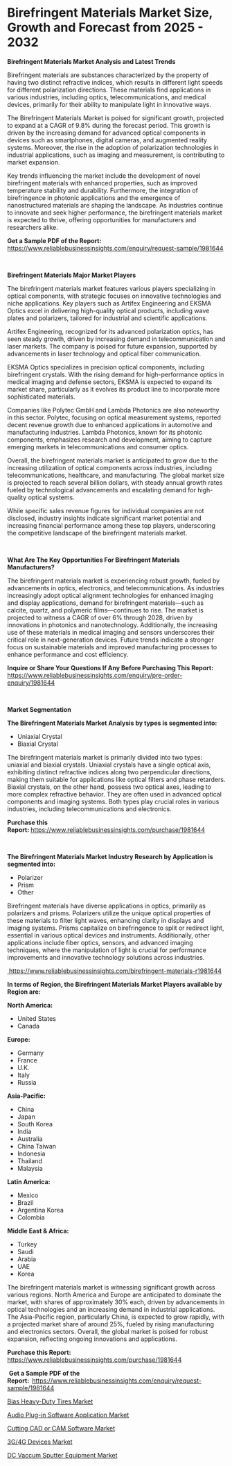 <p><h1>Birefringent Materials Market Size, Growth and Forecast from 2025 - 2032</h1></p><p><strong>Birefringent Materials Market Analysis and Latest Trends</strong></p>
<p><p>Birefringent materials are substances characterized by the property of having two distinct refractive indices, which results in different light speeds for different polarization directions. These materials find applications in various industries, including optics, telecommunications, and medical devices, primarily for their ability to manipulate light in innovative ways.</p><p>The Birefringent Materials Market is poised for significant growth, projected to expand at a CAGR of 9.8% during the forecast period. This growth is driven by the increasing demand for advanced optical components in devices such as smartphones, digital cameras, and augmented reality systems. Moreover, the rise in the adoption of polarization technologies in industrial applications, such as imaging and measurement, is contributing to market expansion.</p><p>Key trends influencing the market include the development of novel birefringent materials with enhanced properties, such as improved temperature stability and durability. Furthermore, the integration of birefringence in photonic applications and the emergence of nanostructured materials are shaping the landscape. As industries continue to innovate and seek higher performance, the birefringent materials market is expected to thrive, offering opportunities for manufacturers and researchers alike.</p></p>
<p><strong>Get a Sample PDF of the Report:&nbsp;</strong> <a href="https://www.reliablebusinessinsights.com/enquiry/request-sample/1981644?utm_campaign=2263&utm_medium=2&utm_source=Github&utm_content=ia&utm_term=30012025&utm_id=birefringent-materials">https://www.reliablebusinessinsights.com/enquiry/request-sample/1981644</a></p>
<p>&nbsp;</p>
<p><strong>Birefringent Materials Major Market Players</strong></p>
<p><p>The birefringent materials market features various players specializing in optical components, with strategic focuses on innovative technologies and niche applications. Key players such as Artifex Engineering and EKSMA Optics excel in delivering high-quality optical products, including wave plates and polarizers, tailored for industrial and scientific applications.</p><p>Artifex Engineering, recognized for its advanced polarization optics, has seen steady growth, driven by increasing demand in telecommunication and laser markets. The company is poised for future expansion, supported by advancements in laser technology and optical fiber communication.</p><p>EKSMA Optics specializes in precision optical components, including birefringent crystals. With the rising demand for high-performance optics in medical imaging and defense sectors, EKSMA is expected to expand its market share, particularly as it evolves its product line to incorporate more sophisticated materials.</p><p>Companies like Polytec GmbH and Lambda Photonics are also noteworthy in this sector. Polytec, focusing on optical measurement systems, reported decent revenue growth due to enhanced applications in automotive and manufacturing industries. Lambda Photonics, known for its photonic components, emphasizes research and development, aiming to capture emerging markets in telecommunications and consumer optics.</p><p>Overall, the birefringent materials market is anticipated to grow due to the increasing utilization of optical components across industries, including telecommunications, healthcare, and manufacturing. The global market size is projected to reach several billion dollars, with steady annual growth rates fueled by technological advancements and escalating demand for high-quality optical systems.</p><p>While specific sales revenue figures for individual companies are not disclosed, industry insights indicate significant market potential and increasing financial performance among these top players, underscoring the competitive landscape of the birefringent materials market.</p></p>
<p>&nbsp;</p>
<p><strong>What Are The Key Opportunities For Birefringent Materials Manufacturers?</strong></p>
<p><p>The birefringent materials market is experiencing robust growth, fueled by advancements in optics, electronics, and telecommunications. As industries increasingly adopt optical alignment technologies for enhanced imaging and display applications, demand for birefringent materials—such as calcite, quartz, and polymeric films—continues to rise. The market is projected to witness a CAGR of over 6% through 2028, driven by innovations in photonics and nanotechnology. Additionally, the increasing use of these materials in medical imaging and sensors underscores their critical role in next-generation devices. Future trends indicate a stronger focus on sustainable materials and improved manufacturing processes to enhance performance and cost efficiency.</p></p>
<p><strong>Inquire or Share Your Questions If Any Before Purchasing This Report:</strong> <a href="https://www.reliablebusinessinsights.com/enquiry/pre-order-enquiry/1981644?utm_campaign=2263&utm_medium=2&utm_source=Github&utm_content=ia&utm_term=30012025&utm_id=birefringent-materials">https://www.reliablebusinessinsights.com/enquiry/pre-order-enquiry/1981644</a></p>
<p>&nbsp;</p>
<p><strong>Market Segmentation</strong></p>
<p><strong>The Birefringent Materials Market Analysis by types is segmented into:</strong></p>
<p><ul><li>Uniaxial Crystal</li><li>Biaxial Crystal</li></ul></p>
<p><p>The birefringent materials market is primarily divided into two types: uniaxial and biaxial crystals. Uniaxial crystals have a single optical axis, exhibiting distinct refractive indices along two perpendicular directions, making them suitable for applications like optical filters and phase retarders. Biaxial crystals, on the other hand, possess two optical axes, leading to more complex refractive behavior. They are often used in advanced optical components and imaging systems. Both types play crucial roles in various industries, including telecommunications and electronics.</p></p>
<p><strong>Purchase this Report:&nbsp;</strong><a href="https://www.reliablebusinessinsights.com/purchase/1981644?utm_campaign=2263&utm_medium=2&utm_source=Github&utm_content=ia&utm_term=30012025&utm_id=birefringent-materials">https://www.reliablebusinessinsights.com/purchase/1981644</a></p>
<p>&nbsp;</p>
<p><strong>The Birefringent Materials Market Industry Research by Application is segmented into:</strong></p>
<p><ul><li>Polarizer</li><li>Prism</li><li>Other</li></ul></p>
<p><p>Birefringent materials have diverse applications in optics, primarily as polarizers and prisms. Polarizers utilize the unique optical properties of these materials to filter light waves, enhancing clarity in displays and imaging systems. Prisms capitalize on birefringence to split or redirect light, essential in various optical devices and instruments. Additionally, other applications include fiber optics, sensors, and advanced imaging techniques, where the manipulation of light is crucial for performance improvements and innovative technology solutions across industries.</p></p>
<p><a href="https://www.reliablebusinessinsights.com/birefringent-materials-r1981644?utm_campaign=2263&utm_medium=2&utm_source=Github&utm_content=ia&utm_term=30012025&utm_id=birefringent-materials">&nbsp;https://www.reliablebusinessinsights.com/birefringent-materials-r1981644</a></p>
<p><strong>In terms of Region, the Birefringent Materials Market Players available by Region are:</strong></p>
<p>
    <p> <strong> North America: </strong>
        <ul>
            <li>United States</li>
            <li>Canada</li>
        </ul>
        </p> 
    <p> <strong> Europe: </strong>
        <ul>
            <li>Germany</li>
            <li>France</li>
            <li>U.K.</li>
            <li>Italy</li>
            <li>Russia</li>
        </ul>
        </p> 
    <p> <strong> Asia-Pacific: </strong>
        <ul>
            <li>China</li>
            <li>Japan</li>
            <li>South Korea</li>
            <li>India</li>
            <li>Australia</li>
            <li>China Taiwan</li>
            <li>Indonesia</li>
            <li>Thailand</li>
            <li>Malaysia</li>
        </ul>
        </p> 
    <p> <strong> Latin America: </strong>
        <ul>
            <li>Mexico</li>
            <li>Brazil</li>
            <li>Argentina Korea</li>
            <li>Colombia</li>
        </ul>
        </p> 
    <p> <strong> Middle East & Africa: </strong>
        <ul>
            <li>Turkey</li>
            <li>Saudi</li>
            <li>Arabia</li>
            <li>UAE</li>
            <li>Korea</li>
        </ul>
    </p>
    </p>
<p><p>The birefringent materials market is witnessing significant growth across various regions. North America and Europe are anticipated to dominate the market, with shares of approximately 30% each, driven by advancements in optical technologies and an increasing demand in industrial applications. The Asia-Pacific region, particularly China, is expected to grow rapidly, with a projected market share of around 25%, fueled by rising manufacturing and electronics sectors. Overall, the global market is poised for robust expansion, reflecting ongoing innovations and applications.</p></p>
<p><strong>Purchase this Report: </strong><a href="https://www.reliablebusinessinsights.com/purchase/1981644?utm_campaign=2263&utm_medium=2&utm_source=Github&utm_content=ia&utm_term=30012025&utm_id=birefringent-materials">https://www.reliablebusinessinsights.com/purchase/1981644</a></p>
<p>&nbsp;<strong>Get a Sample PDF of the Report:&nbsp;&nbsp;</strong><a href="https://www.reliablebusinessinsights.com/enquiry/request-sample/1981644?utm_campaign=2263&utm_medium=2&utm_source=Github&utm_content=ia&utm_term=30012025&utm_id=birefringent-materials">https://www.reliablebusinessinsights.com/enquiry/request-sample/1981644</a></p>
<p><strong></strong></p>
<p><p><a href="https://www.linkedin.com/pulse/projected-growth-bias-heavy-duty-tires-market-size-drivers-rgxnc?utm_campaign=2263&utm_medium=2&utm_source=Github&utm_content=ia&utm_term=30012025&utm_id=birefringent-materials">Bias Heavy-Duty Tires Market</a></p><p><a href="https://www.linkedin.com/pulse/competitive-landscape-audio-plug-in-software-application-impressive-l7rhf?utm_campaign=2263&utm_medium=2&utm_source=Github&utm_content=ia&utm_term=30012025&utm_id=birefringent-materials">Audio Plug-in Software Application Market</a></p><p><a href="https://www.linkedin.com/pulse/complete-analysis-cutting-cad-cam-software-markets-size-x984f?utm_campaign=2263&utm_medium=2&utm_source=Github&utm_content=ia&utm_term=30012025&utm_id=birefringent-materials">Cutting CAD or CAM Software Market</a></p><p><a href="https://www.linkedin.com/pulse/global-3g4g-devices-market-trends-analysis-future-growth-ty3he?utm_campaign=2263&utm_medium=2&utm_source=Github&utm_content=ia&utm_term=30012025&utm_id=birefringent-materials">3G/4G Devices Market</a></p><p><a href="https://www.linkedin.com/pulse/revenue-market-trends-dc-vaccum-sputter-equipment-projected-unbye?utm_campaign=2263&utm_medium=2&utm_source=Github&utm_content=ia&utm_term=30012025&utm_id=birefringent-materials">DC Vaccum Sputter Equipment Market</a></p></p>